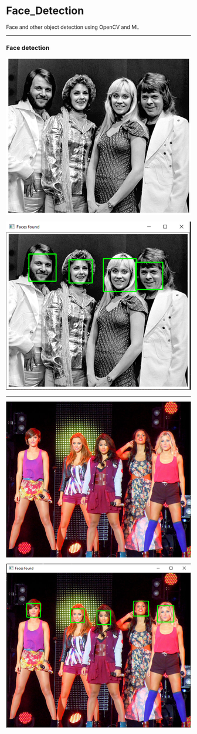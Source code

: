 # Face_Detection
Face and other object detection using OpenCV and ML

***
### Face detection

![images](images/abba.PNG)

![images2](images/res1.png)

***
![images3](images/little_mix.JPG)


![images4](images/res2.png)
